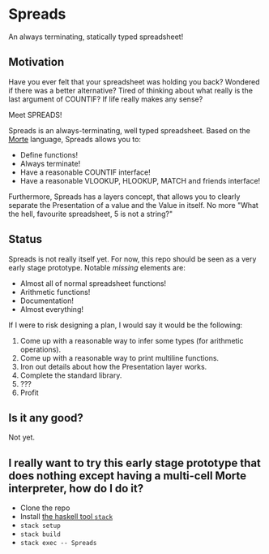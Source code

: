 # Spreads #

An always terminating, statically typed spreadsheet!

## Motivation ##

Have you ever felt that your spreadsheet was holding you back? Wondered if there was a better alternative?
Tired of thinking about what really is the last argument of COUNTIF? If life really makes any sense?

Meet SPREADS!

Spreads is an always-terminating, well typed spreadsheet. Based on the [Morte](https://github.com/Gabriel439/Haskell-Morte-Library) language, Spreads allows you to:
 - Define functions!
 - Always terminate!
 - Have a reasonable COUNTIF interface!
 - Have a reasonable VLOOKUP, HLOOKUP, MATCH and friends interface!
 
Furthermore, Spreads has a layers concept, that allows you to clearly separate the Presentation of a value and the Value in itself.
No more "What the hell, favourite spreadsheet, 5 is not a string?"
 
## Status ##

Spreads is not really itself yet. For now, this repo should be seen as a very early stage prototype. Notable *missing* elements are:
 - Almost all of normal spreadsheet functions!
 - Arithmetic functions!
 - Documentation!
 - Almost everything!

If I were to risk designing a plan, I would say it would be the following:
 1. Come up with a reasonable way to infer some types (for arithmetic operations).
 2. Come up with a reasonable way to print multiline functions.
 3. Iron out details about how the Presentation layer works.
 3. Complete the standard library.
 4. ???
 5. Profit

## Is it any good? ##

Not yet.

## I really want to try this early stage prototype that does nothing except having a multi-cell Morte interpreter, how do I do it? ##

* Clone the repo
* Install [the haskell tool `stack`](http://haskellstack.org/)
* `stack setup`
* `stack build`
* `stack exec -- Spreads`
